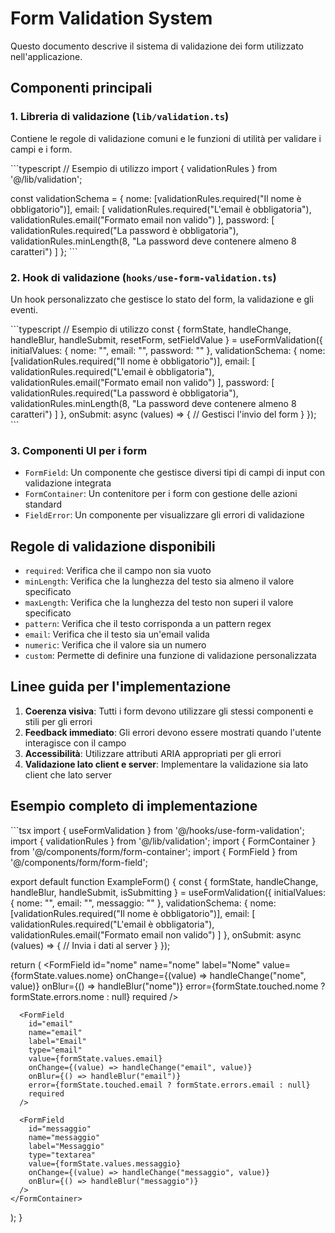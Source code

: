 # Form Validation System

Questo documento descrive il sistema di validazione dei form utilizzato nell'applicazione.

## Componenti principali

### 1. Libreria di validazione (`lib/validation.ts`)

Contiene le regole di validazione comuni e le funzioni di utilità per validare i campi e i form.

\`\`\`typescript
// Esempio di utilizzo
import { validationRules } from '@/lib/validation';

const validationSchema = {
  nome: [validationRules.required("Il nome è obbligatorio")],
  email: [
    validationRules.required("L'email è obbligatoria"),
    validationRules.email("Formato email non valido")
  ],
  password: [
    validationRules.required("La password è obbligatoria"),
    validationRules.minLength(8, "La password deve contenere almeno 8 caratteri")
  ]
};
\`\`\`

### 2. Hook di validazione (`hooks/use-form-validation.ts`)

Un hook personalizzato che gestisce lo stato del form, la validazione e gli eventi.

\`\`\`typescript
// Esempio di utilizzo
const {
  formState,
  handleChange,
  handleBlur,
  handleSubmit,
  resetForm,
  setFieldValue
} = useFormValidation({
  initialValues: {
    nome: "",
    email: "",
    password: ""
  },
  validationSchema: {
    nome: [validationRules.required("Il nome è obbligatorio")],
    email: [
      validationRules.required("L'email è obbligatoria"),
      validationRules.email("Formato email non valido")
    ],
    password: [
      validationRules.required("La password è obbligatoria"),
      validationRules.minLength(8, "La password deve contenere almeno 8 caratteri")
    ]
  },
  onSubmit: async (values) => {
    // Gestisci l'invio del form
  }
});
\`\`\`

### 3. Componenti UI per i form

- `FormField`: Un componente che gestisce diversi tipi di campi di input con validazione integrata
- `FormContainer`: Un contenitore per i form con gestione delle azioni standard
- `FieldError`: Un componente per visualizzare gli errori di validazione

## Regole di validazione disponibili

- `required`: Verifica che il campo non sia vuoto
- `minLength`: Verifica che la lunghezza del testo sia almeno il valore specificato
- `maxLength`: Verifica che la lunghezza del testo non superi il valore specificato
- `pattern`: Verifica che il testo corrisponda a un pattern regex
- `email`: Verifica che il testo sia un'email valida
- `numeric`: Verifica che il valore sia un numero
- `custom`: Permette di definire una funzione di validazione personalizzata

## Linee guida per l'implementazione

1. **Coerenza visiva**: Tutti i form devono utilizzare gli stessi componenti e stili per gli errori
2. **Feedback immediato**: Gli errori devono essere mostrati quando l'utente interagisce con il campo
3. **Accessibilità**: Utilizzare attributi ARIA appropriati per gli errori
4. **Validazione lato client e server**: Implementare la validazione sia lato client che lato server

## Esempio completo di implementazione

\`\`\`tsx
import { useFormValidation } from '@/hooks/use-form-validation';
import { validationRules } from '@/lib/validation';
import { FormContainer } from '@/components/form/form-container';
import { FormField } from '@/components/form/form-field';

export default function ExampleForm() {
  const {
    formState,
    handleChange,
    handleBlur,
    handleSubmit,
    isSubmitting
  } = useFormValidation({
    initialValues: {
      nome: "",
      email: "",
      messaggio: ""
    },
    validationSchema: {
      nome: [validationRules.required("Il nome è obbligatorio")],
      email: [
        validationRules.required("L'email è obbligatoria"),
        validationRules.email("Formato email non valido")
      ]
    },
    onSubmit: async (values) => {
      // Invia i dati al server
    }
  });

  return (
    <FormContainer 
      onSubmit={handleSubmit} 
      isSubmitting={isSubmitting}
      submitLabel="Invia"
      submittingLabel="Invio in corso..."
    >
      <FormField
        id="nome"
        name="nome"
        label="Nome"
        value={formState.values.nome}
        onChange={(value) => handleChange("nome", value)}
        onBlur={() => handleBlur("nome")}
        error={formState.touched.nome ? formState.errors.nome : null}
        required
      />

      <FormField
        id="email"
        name="email"
        label="Email"
        type="email"
        value={formState.values.email}
        onChange={(value) => handleChange("email", value)}
        onBlur={() => handleBlur("email")}
        error={formState.touched.email ? formState.errors.email : null}
        required
      />

      <FormField
        id="messaggio"
        name="messaggio"
        label="Messaggio"
        type="textarea"
        value={formState.values.messaggio}
        onChange={(value) => handleChange("messaggio", value)}
        onBlur={() => handleBlur("messaggio")}
      />
    </FormContainer>
  );
}
